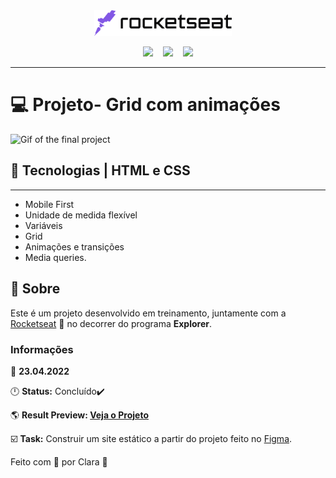 <div align="center">
<img width="220px" src="https://raw.githubusercontent.com/Rocketseat/awesome/master/assets/logo_rocketseat.png" alt="">&nbsp;&nbsp;&nbsp;
<img width="150px" src="https://www.rocketseat.com.br/_next/image?url=%2Fassets%2Flogos%2Fexplorer.svg&w=256&q=75"  alt="">
<br>
<p align="center">
<img src="https://img.shields.io/github/last-commit/Clara-Pacheco/-Explorer--Rocketseat--Projeto04?style=for-the-badge"/>&nbsp;&nbsp;&nbsp;
<img src="https://img.shields.io/github/repo-size/Clara-Pacheco/-Explorer--Rocketseat--Projeto04?style=for-the-badge"/>&nbsp;&nbsp;&nbsp;
<img src="https://img.shields.io/github/languages/count/Clara-Pacheco/-Explorer--Rocketseat--Projeto04?style=for-the-badge"/>
</p>
</div>

---

# 💻 Projeto- Grid com animações

![Gif of the final project]()

## 🧪 Tecnologias | HTML e CSS
---
- Mobile First
- Unidade de medida flexível
- Variáveis
- Grid
- Animações e transições
- Media queries.

##  📕 Sobre  

<p>Este é um projeto desenvolvido em treinamento, juntamente com a 
<a  href="https://www.rocketseat.com.br">Rocketseat</a> 🚀
no decorrer do programa <b>Explorer</b>.

### Informações  

📅 **23.04.2022**

🕛 **Status:** Concluído✔️

🌎 **Result Preview: [Veja o Projeto](https://clara-pacheco.github.io/Desafio_Rocketseat--Nivel3_Explorer--Grid-com-animacoes/)**

☑️ **Task:** Construir um site estático a partir do projeto feito no [Figma](https://www.figma.com/?msclkid=693c810ebe8911eca011029d246e9391).

Feito com 💜 por Clara 🚀
</p>
